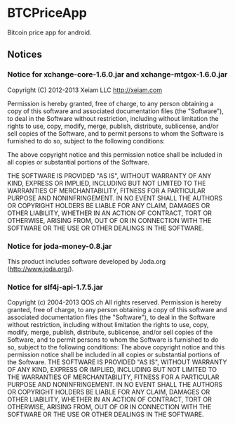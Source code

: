 BTCPriceApp
===========

Bitcoin price app for android.

## Notices

### Notice for xchange-core-1.6.0.jar and xchange-mtgox-1.6.0.jar

Copyright (C) 2012-2013 Xeiam LLC http://xeiam.com

Permission is hereby granted, free of charge, to any person obtaining a copy of
this software and associated documentation files (the "Software"), to deal in
the Software without restriction, including without limitation the rights to
use, copy, modify, merge, publish, distribute, sublicense, and/or sell copies
of the Software, and to permit persons to whom the Software is furnished to do
so, subject to the following conditions:

The above copyright notice and this permission notice shall be included in all
copies or substantial portions of the Software.

THE SOFTWARE IS PROVIDED "AS IS", WITHOUT WARRANTY OF ANY KIND, EXPRESS OR
IMPLIED, INCLUDING BUT NOT LIMITED TO THE WARRANTIES OF MERCHANTABILITY,
FITNESS FOR A PARTICULAR PURPOSE AND NONINFRINGEMENT. IN NO EVENT SHALL THE
AUTHORS OR COPYRIGHT HOLDERS BE LIABLE FOR ANY CLAIM, DAMAGES OR OTHER
LIABILITY, WHETHER IN AN ACTION OF CONTRACT, TORT OR OTHERWISE, ARISING FROM,
OUT OF OR IN CONNECTION WITH THE SOFTWARE OR THE USE OR OTHER DEALINGS IN THE
SOFTWARE.

### Notice for joda-money-0.8.jar

This product includes software developed by
Joda.org (http://www.joda.org/).

### Notice for slf4j-api-1.7.5.jar

Copyright (c) 2004-2013 QOS.ch All rights reserved. Permission is hereby
granted, free of charge, to any person obtaining a copy of this software and
associated documentation files (the "Software"), to deal in the Software
without restriction, including without limitation the rights to use, copy,
modify, merge, publish, distribute, sublicense, and/or sell copies of the
Software, and to permit persons to whom the Software is furnished to do so,
subject to the following conditions: The above copyright notice and this
permission notice shall be included in all copies or substantial portions of
the Software. THE SOFTWARE IS PROVIDED "AS IS", WITHOUT WARRANTY OF ANY KIND,
EXPRESS OR IMPLIED, INCLUDING BUT NOT LIMITED TO THE WARRANTIES OF
MERCHANTABILITY, FITNESS FOR A PARTICULAR PURPOSE AND NONINFRINGEMENT. IN NO
EVENT SHALL THE AUTHORS OR COPYRIGHT HOLDERS BE LIABLE FOR ANY CLAIM, DAMAGES
OR OTHER LIABILITY, WHETHER IN AN ACTION OF CONTRACT, TORT OR OTHERWISE,
ARISING FROM, OUT OF OR IN CONNECTION WITH THE SOFTWARE OR THE USE OR OTHER
DEALINGS IN THE SOFTWARE.
